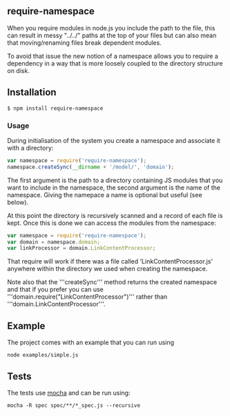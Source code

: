 ## require-namespace
When you require modules in node.js you include the path to the file, this can result in messy "../../" paths at the top of your files but can also mean that moving/renaming files break dependent modules. 

To avoid that issue the new notion of a namespace allows you to require a dependency in a way that is more loosely coupled to the directory structure on disk.

## Installation
    $ npm install require-namespace

### Usage
During initialisation of the system you create a namespace and associate it with a directory:
```js
var namespace = require('require-namespace');
namespace.createSync(__dirname + '/model/', 'domain');
```
The first argument is the path to a directory containing JS modules that you want to include in the namespace, the second argument is the name of the namespace. Giving the namepace a name is optional but useful (see below).

At this point the directory is recursively scanned and a record of each file is kept. Once this is done we can access the modules from the namespace:
```js
var namespace = require('require-namespace');
var domain = namespace.domain;
var linkProcessor = domain.LinkContentProcessor;
```
That require will work if there was a file called 'LinkContentProcessor.js' anywhere within the directory we used when creating the namespace. 

Note also that the '''createSync''' method returns the created namespace and that if you prefer you can use '''domain.require("LinkContentProcessor")''' rather than '''domain.LinkContentProcessor'''.

## Example
The project comes with an example that you can run using

    node examples/simple.js

## Tests
The tests use [mocha](hhttp://mochajs.org/) and can be run using:

    mocha -R spec spec/**/*_spec.js --recursive